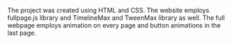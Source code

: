 The project was created using HTML and CSS. The website employs fullpage.js library and TimelineMax and TweenMax library as well.
The full webpage employs animation on every page and button animations in the last page.